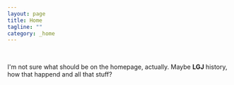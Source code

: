 ```yaml
---
layout: page
title: Home
tagline: ""
category: _home
---
```


<br>

I'm not sure what should be on the homepage, actually. Maybe **LGJ** history, how that happend and all that stuff?

